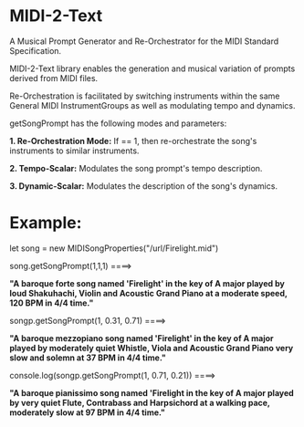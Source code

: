 # MIDI-2-Text
A Musical Prompt Generator and Re-Orchestrator for the MIDI Standard Specification.

MIDI-2-Text library enables the generation and musical variation of prompts derived from MIDI files.

Re-Orchestration is facilitated by switching instruments within the same General MIDI InstrumentGroups as well as modulating tempo and dynamics.
    
getSongPrompt has the following modes and parameters:

**1. Re-Orchestration Mode:** If == 1, then re-orchestrate the song's instruments to similar instruments.

**2. Tempo-Scalar:** Modulates the song prompt's tempo description.

**3. Dynamic-Scalar:** Modulates the description of the song's dynamics.

# Example:

let song = new MIDISongProperties("/url/Firelight.mid")

song.getSongPrompt(1,1,1)  ====>

**"A baroque forte song named 'Firelight' in the key of A major played by loud Shakuhachi, Violin and Acoustic Grand Piano at a moderate speed, 120 BPM in 4/4 time."**

songp.getSongPrompt(1, 0.31, 0.71)  ====>

**"A baroque mezzopiano song named 'Firelight' in the key of A major played by moderately quiet Whistle, Viola and Acoustic Grand Piano very slow and solemn at 37 BPM in 4/4 time."**

console.log(songp.getSongPrompt(1, 0.71, 0.21))  ====>

**"A baroque pianissimo song named 'Firelight in the key of A major played by very quiet Flute, Contrabass and Harpsichord at a walking pace, moderately slow at 97 BPM in 4/4 time."**

